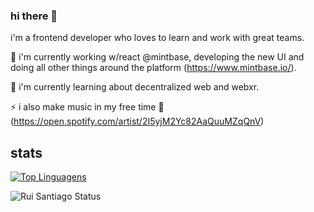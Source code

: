 ### hi there 👋

i'm a frontend developer who loves to learn and work with great teams.

🔭 i'm currently working w/react @mintbase, developing the new UI and doing all other things around the platform (https://www.mintbase.io/).

🌱 i'm currently learning about decentralized web and webxr.

⚡ i also make music in my free time 🎸 (https://open.spotify.com/artist/2I5yjM2Yc82AaQuuMZqQnV)

## stats

[![Top Linguagens](https://github-readme-stats.vercel.app/api/top-langs/?username=sainthiago&layout=compact)](https://github.com/anuraghazra/github-readme-stats)


![Rui Santiago Status](https://github-readme-stats.vercel.app/api?username=sainthiago&show_icons=true)
<!--
**ruimrs/ruimrs** is a ✨ _special_ ✨ repository because its `README.md` (this file) appears on your GitHub profile.

Here are some ideas to get you started:

- 🔭 I’m currently working on ...
- 🌱 I’m currently learning ...
- 👯 I’m looking to collaborate on ...
- 🤔 I’m looking for help with ...
- 💬 Ask me about ...
- 📫 How to reach me: ...
- 😄 Pronouns: ...
- ⚡ Fun fact: ...
-->
